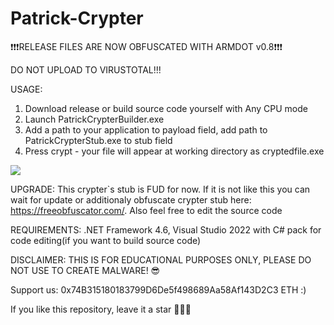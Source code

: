 # Patrick-Crypter

❗❗❗RELEASE FILES ARE NOW OBFUSCATED WITH ARMDOT v0.8❗❗❗


DO NOT UPLOAD TO VIRUSTOTAL!!!

USAGE:
1) Download release or build source code yourself with Any CPU mode
2) Launch PatrickCrypterBuilder.exe
3) Add a path to your application to payload field, add path to PatrickCrypterStub.exe to stub field
4) Press crypt - your file will appear at working directory as cryptedfile.exe

![](https://github.com/OdiLock/Patrick-Crypter/blob/main/Patrick%20Crypter%20Builder/Patrick%20Jane%20Crypter%20Builder/Builder.png)

UPGRADE:
This crypter`s stub is FUD for now. If it is not like this you can wait for update or additionaly obfuscate  crypter stub here: https://freeobfuscator.com/.
Also feel free to edit the source code

REQUIREMENTS:
.NET Framework 4.6, Visual Studio 2022 with C# pack for code editing(if you want to build source code)

DISCLAIMER:
THIS IS FOR EDUCATIONAL PURPOSES ONLY, PLEASE DO NOT USE TO CREATE MALWARE! 😎

Support us: 0x74B315180183799D6De5f498689Aa58Af143D2C3 ETH :)

If you like this repository, leave it a star 🌟🌟🌟

